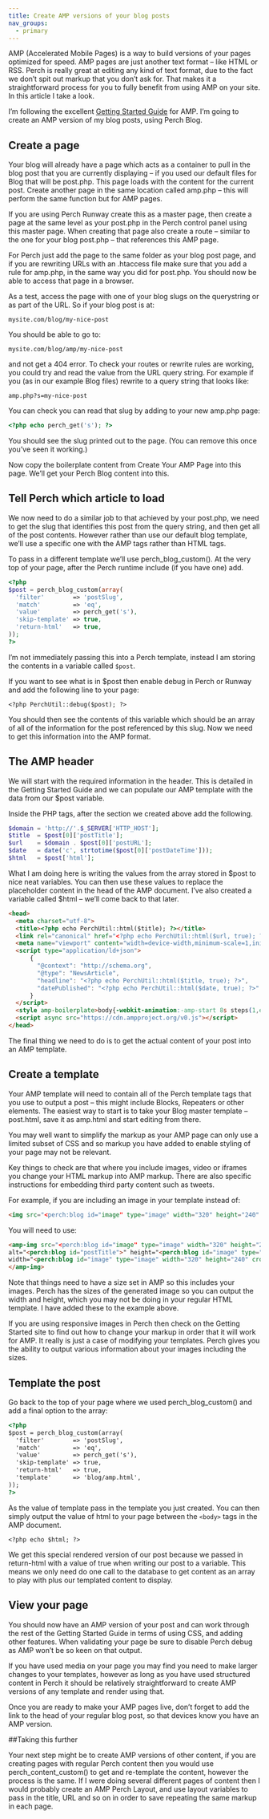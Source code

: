 ```yaml
---
title: Create AMP versions of your blog posts
nav_groups:
  - primary
---
```


AMP (Accelerated Mobile Pages) is a way to build versions of your pages optimized for speed. AMP pages are just another text format – like HTML or RSS. Perch is really great at editing any kind of text format, due to the fact we don’t spit out markup that you don’t ask for. That makes it a straightforward process for you to fully benefit from using AMP on your site. In this article I take a look.

I’m following the excellent [Getting Started Guide](https://www.ampproject.org/docs/get_started/create.html) for AMP. I’m going to create an AMP version of my blog posts, using Perch Blog.

## Create a page

Your blog will already have a page which acts as a container to pull in the blog post that you are currently displaying – if you used our default files for Blog that will be post.php. This page loads with the content for the current post. Create another page in the same location called amp.php – this will perform the same function but for AMP pages.

If you are using Perch Runway create this as a master page, then create a page at the same level as your post.php in the Perch control panel using this master page. When creating that page also create a route – similar to the one for your blog post.php – that references this AMP page.

For Perch just add the page to the same folder as your blog post page, and if you are rewriting URLs with an .htaccess file make sure that you add a rule for amp.php, in the same way you did for post.php. You should now be able to access that page in a browser.

As a test, access the page with one of your blog slugs on the querystring or as part of the URL. So if your blog post is at:

```
mysite.com/blog/my-nice-post
```

You should be able to go to:

```
mysite.com/blog/amp/my-nice-post
```

and not get a 404 error. To check your routes or rewrite rules are working, you could try and read the value from the URL query string. For example if you (as in our example Blog files) rewrite to a query string that looks like:

```
amp.php?s=my-nice-post
```

You can check you can read that slug by adding to your new amp.php page:

```php
<?php echo perch_get('s'); ?>
```

You should see the slug printed out to the page. (You can remove this once you’ve seen it working.)

Now copy the boilerplate content from Create Your AMP Page into this page. We’ll get your Perch Blog content into this.

## Tell Perch which article to load

We now need to do a similar job to that achieved by your post.php, we need to get the slug that identifies this post from the query string, and then get all of the post contents. However rather than use our default blog template, we’ll use a specific one with the AMP tags rather than HTML tags.

To pass in a different template we’ll use perch_blog_custom(). At the very top of your page, after the Perch runtime include (if you have one) add.

```php
<?php
$post = perch_blog_custom(array(
  'filter'        => 'postSlug',
  'match'         => 'eq',
  'value'         => perch_get('s'),
  'skip-template' => true,
  'return-html'   => true,
));
?>
```

I’m not immediately passing this into a Perch template, instead I am storing the contents in a variable called `$post`.

If you want to see what is in $post then enable debug in Perch or Runway and add the following line to your page:

`<?php PerchUtil::debug($post); ?>`

You should then see the contents of this variable which should be an array of all of the information for the post referenced by this slug. Now we need to get this information into the AMP format.

## The AMP header

We will start with the required information in the header. This is detailed in the Getting Started Guide and we can populate our AMP template with the data from our $post variable.

Inside the PHP tags, after the section we created above add the following.

```php
$domain = 'http://'.$_SERVER['HTTP_HOST'];
$title  = $post[0]['postTitle'];
$url    = $domain . $post[0]['postURL'];
$date   = date('c', strtotime($post[0]['postDateTime']));
$html   = $post['html'];
```

What I am doing here is writing the values from the array stored in $post to nice neat variables. You can then use these values to replace the placeholder content in the head of the AMP document. I’ve also created a variable called $html – we’ll come back to that later.

```html
<head>
  <meta charset="utf-8">
  <title><?php echo PerchUtil::html($title); ?></title>
  <link rel="canonical" href="<?php echo PerchUtil::html($url, true); ?>">
  <meta name="viewport" content="width=device-width,minimum-scale=1,initial-scale=1">
  <script type="application/ld+json">
      {
        "@context": "http://schema.org",
        "@type": "NewsArticle",
        "headline": "<?php echo PerchUtil::html($title, true); ?>",
        "datePublished": "<?php echo PerchUtil::html($date, true); ?>"
      }
  </script>
  <style amp-boilerplate>body{-webkit-animation:-amp-start 8s steps(1,end) 0s 1 normal both;-moz-animation:-amp-start 8s steps(1,end) 0s 1 normal both;-ms-animation:-amp-start 8s steps(1,end) 0s 1 normal both;animation:-amp-start 8s steps(1,end) 0s 1 normal both}@-webkit-keyframes -amp-start{from{visibility:hidden}to{visibility:visible}}@-moz-keyframes -amp-start{from{visibility:hidden}to{visibility:visible}}@-ms-keyframes -amp-start{from{visibility:hidden}to{visibility:visible}}@-o-keyframes -amp-start{from{visibility:hidden}to{visibility:visible}}@keyframes -amp-start{from{visibility:hidden}to{visibility:visible}}</style><noscript><style amp-boilerplate>body{-webkit-animation:none;-moz-animation:none;-ms-animation:none;animation:none}</style></noscript>
  <script async src="https://cdn.ampproject.org/v0.js"></script>
</head>
```

The final thing we need to do is to get the actual content of your post into an AMP template.

## Create a template

Your AMP template will need to contain all of the Perch template tags that you use to output a post – this might include Blocks, Repeaters or other elements. The easiest way to start is to take your Blog master template – post.html, save it as amp.html and start editing from there.

You may well want to simplify the markup as your AMP page can only use a limited subset of CSS and so markup you have added to enable styling of your page may not be relevant.

Key things to check are that where you include images, video or iframes you change your HTML markup into AMP markup. There are also specific instructions for embedding third party content such as tweets.

For example, if you are including an image in your template instead of:

```html
<img src="<perch:blog id="image" type="image" width="320" height="240" crop label="Image" order="4">" alt="<perch:blog id="postTitle">">
```

You will need to use:

```html
<amp-img src="<perch:blog id="image" type="image" width="320" height="240" crop label="Image" order="4">"
alt="<perch:blog id="postTitle">" height="<perch:blog id="image" type="image" width="320" height="240" crop label="Image" output="h">"
width="<perch:blog id="image" type="image" width="320" height="240" crop label="Image" output="w">">
</amp-img>
```

Note that things need to have a size set in AMP so this includes your images. Perch has the sizes of the generated image so you can output the width and height, which you may not be doing in your regular HTML template. I have added these to the example above.

If you are using responsive images in Perch then check on the Getting Started site to find out how to change your markup in order that it will work for AMP. It really is just a case of modifying your templates. Perch gives you the ability to output various information about your images including the sizes.

## Template the post

Go back to the top of your page where we used perch_blog_custom() and add a final option to the array:

```html
<?php
$post = perch_blog_custom(array(
  'filter'        => 'postSlug',
  'match'         => 'eq',
  'value'         => perch_get('s'),
  'skip-template' => true,
  'return-html'   => true,
  'template'      => 'blog/amp.html',
));
?>
```

As the value of template pass in the template you just created. You can then simply output the value of html to your page between the `<body>` tags in the AMP document.

`<?php echo $html; ?>`

We get this special rendered version of our post because we passed in return-html with a value of true when writing our post to a variable. This means we only need do one call to the database to get content as an array to play with plus our templated content to display.

## View your page

You should now have an AMP version of your post and can work through the rest of the Getting Started Guide in terms of using CSS, and adding other features. When validating your page be sure to disable Perch debug as AMP won’t be so keen on that output.

If you have used media on your page you may find you need to make larger changes to your templates, however as long as you have used structured content in Perch it should be relatively straightforward to create AMP versions of any template and render using that.

Once you are ready to make your AMP pages live, don’t forget to add the link to the head of your regular blog post, so that devices know you have an AMP version.

##Taking this further

Your next step might be to create AMP versions of other content, if you are creating pages with regular Perch content then you would use perch_content_custom() to get and re-template the content, however the process is the same. If I were doing several different pages of content then I would probably create an AMP Perch Layout, and use layout variables to pass in the title, URL and so on in order to save repeating the same markup in each page.
